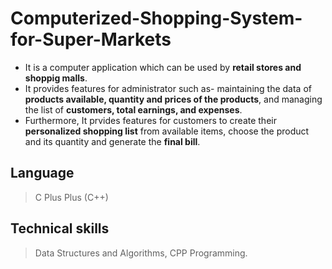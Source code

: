 # Computerized-Shopping-System-for-Super-Markets


- It is a computer application which can be used by **retail stores and shoppig malls**.
- It provides features for administrator such as- maintaining the data of **products available, quantity and prices of the products**, and
  managing the list of **customers, total earnings, and expenses**.
- Furthermore, It prvides features for customers to create their **personalized shopping list** from available items, choose the product and its quantity
  and generate the **final bill**.
  

## Language 
> C Plus Plus (C++)
## Technical skills
> Data Structures and Algorithms, CPP Programming.

